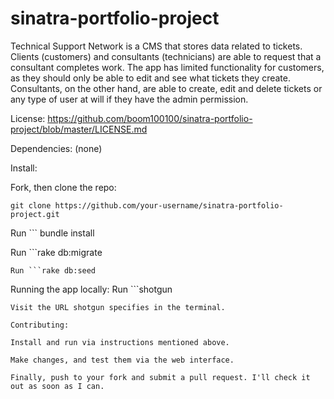 # sinatra-portfolio-project

Technical Support Network is a CMS that stores data related to tickets. Clients (customers) and consultants (technicians) are able to request that a consultant completes work. The app has limited functionality for customers, as they should only be able to edit and see what tickets they create. Consultants, on the other hand, are able to create, edit and delete tickets or any type of user at will if they have the admin permission.

License:
https://github.com/boom100100/sinatra-portfolio-project/blob/master/LICENSE.md

Dependencies:
(none)

Install:

Fork, then clone the repo:
```
git clone https://github.com/your-username/sinatra-portfolio-project.git
```

Run ```
bundle install

Run ```rake db:migrate
```
Run ```rake db:seed
```
Running the app locally:
Run ```shotgun
```
Visit the URL shotgun specifies in the terminal.

Contributing:

Install and run via instructions mentioned above.

Make changes, and test them via the web interface.

Finally, push to your fork and submit a pull request. I'll check it out as soon as I can.
